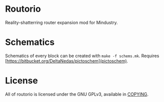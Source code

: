 # Routorio
Reality-shatterring router expansion mod for Mindustry.

# Schematics
Schematics of every block can be created with `make -f schems.mk`.
Requires [https://bitbucket.org/DeltaNedas/pictoschem](pictoschem).
# License
All of routorio is licensed under the GNU GPLv3, available in [COPYING](/COPYING).
